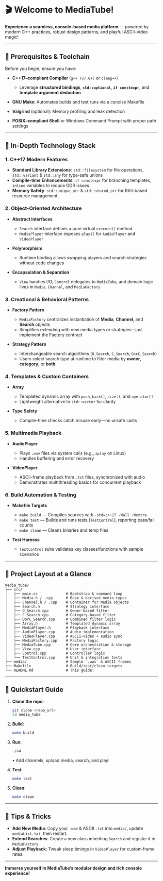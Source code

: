 # 🎬 Welcome to MediaTube!

**Experience a seamless, console-based media platform** — powered by modern C++ practices, robust design patterns, and playful ASCII-video magic!

---

## 🔧 Prerequisites & Toolchain

Before you begin, ensure you have:

* **C++17–compliant Compiler** (`g++ (v7.0+)` or `clang++`)

  * Leverage **structured bindings**, **`std::optional`**, **`if constexpr`**, and **template argument deduction**
* **GNU Make**: Automates builds and test runs via a concise Makefile
* **Valgrind** (optional): Memory profiling and leak detection
* **POSIX–compliant Shell** or Windows Command Prompt with proper path settings

---

## 🧩 In-Depth Technology Stack

### 1. C++17 Modern Features

* **Standard Library Extensions**: `std::filesystem` for file operations, `std::variant` & `std::any` for type-safe unions
* **Compile-time Enhancements**: `if constexpr` for branching templates, `inline` variables to reduce ODR issues
* **Memory Safety**: `std::unique_ptr` & `std::shared_ptr` for RAII-based resource management

### 2. Object-Oriented Architecture

* **Abstract Interfaces**

  * `Search` interface defines a pure virtual `execute()` method
  * `MediaPlayer` interface exposes `play()` for `AudioPlayer` and `VideoPlayer`
* **Polymorphism**

  * Runtime binding allows swapping players and search strategies without code changes
* **Encapsulation & Separation**

  * `View` handles I/O, `Control` delegates to `MediaTube`, and domain logic lives in `Media`, `Channel`, and `MediaFactory`

### 3. Creational & Behavioral Patterns

* **Factory Pattern**

  * `MediaFactory` centralizes instantiation of **Media**, **Channel**, and **Search** objects
  * Simplifies extending with new media types or strategies—just implement the Factory contract
* **Strategy Pattern**

  * Interchangeable search algorithms (`O_Search`, `C_Search`, `OorC_Search`)
  * Users select search type at runtime to filter media by **owner**, **category**, or **both**

### 4. Templates & Custom Containers

* **Array**

  * Templated dynamic array with `push_back()`, `size()`, and `operator[]`
  * Lightweight alternative to `std::vector` for clarity
* **Type Safety**

  * Compile-time checks catch misuse early—no unsafe casts

### 5. Multimedia Playback

* **AudioPlayer**

  * Plays `.wav` files via system calls (e.g., `aplay` on Linux)
  * Handles buffering and error recovery
* **VideoPlayer**

  * ASCII-frame playback from `.txt` files, synchronized with audio
  * Demonstrates multithreading basics for concurrent playback

### 6. Build Automation & Testing

* **Makefile Targets**

  * `make build` — Compiles sources with `-std=c++17 -Wall -Wextra`
  * `make test` — Builds and runs tests (`TestControl`), reporting pass/fail counts
  * `make clean` — Cleans binaries and temp files
* **Test Harness**

  * `TestControl` suite validates key classes/functions with sample scenarios

---

## 📂 Project Layout at a Glance

```plain
media_tube/
├── src/
│   ├── main.cc             # Bootstrap & command loop
│   ├── Media.h / .cpp      # Base & derived media types
│   ├── Channel.h / .cpp    # Container for Media objects
│   ├── Search.h            # Strategy interface
│   ├── O_Search.cpp        # Owner-based filter
│   ├── C_Search.cpp        # Category-based filter
│   ├── OorC_Search.cpp     # Combined filter logic
│   ├── Array.h             # Templated dynamic array
│   ├── MediaPlayer.h       # Playback interface
│   ├── AudioPlayer.cpp     # Audio implementation
│   ├── VideoPlayer.cpp     # ASCII-video + audio sync
│   ├── MediaFactory.cpp    # Factory logic
│   ├── MediaTube.cpp       # Core orchestration & storage
│   ├── View.cpp            # User interface
│   ├── Control.cpp         # Controller logic
│   └── TestControl.cpp     # Unit & integration tests
├── media/                  # Sample `.wav` & ASCII frames
├── Makefile                # Build/test/clean targets
└── README.md               # This guide!
```

---

## 🚀 Quickstart Guide

1. **Clone the repo**:

   ```bash
   git clone <repo_url>
   cd media_tube
   ```
2. **Build**:

   ```bash
   make build
   ```
3. **Run**:

   ```bash
   ./a4
   ```

   • Add channels, upload media, search, and play!
4. **Test**:

   ```bash
   make test
   ```
5. **Clean**:

   ```bash
   make clean
   ```

---

## 🤝 Tips & Tricks

* **Add New Media**: Copy your `.wav` & ASCII `.txt` into `media/`, update `mediaList.txt`, then restart.
* **Extend Searches**: Create a new class inheriting `Search` and register it in `MediaFactory`.
* **Adjust Playback**: Tweak sleep timings in `VideoPlayer` for custom frame rates.

---

**Immerse yourself in MediaTube’s modular design and rich console experience!**
